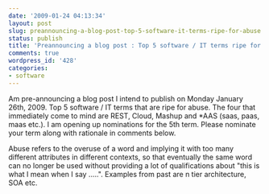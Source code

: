 ```yaml
---
date: '2009-01-24 04:13:34'
layout: post
slug: preannouncing-a-blog-post-top-5-software-it-terms-ripe-for-abuse
status: publish
title: 'Preannouncing a blog post : Top 5 software / IT terms ripe for abuse'
comments: true
wordpress_id: '428'
categories:
- software
---
```


Am pre-announcing a blog post I intend to publish on Monday January 26th, 2009. Top 5 software / IT terms that are ripe for abuse. The four that immediately come to mind are REST, Cloud, Mashup and *AAS (saas, paas, maas etc.). I am opening up nominations for the 5th term. Please nominate your term along with rationale in comments below.

Abuse refers to the overuse of a word and implying it with too many different attributes in different contexts, so that eventually the same word can no longer be used without providing a lot of qualifications about "this is what I mean when I say .....". Examples from past are n tier architecture, SOA etc.
